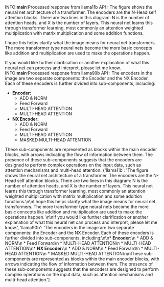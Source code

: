 INFO:__main__:Processed response from llama11b API : The figure shows the neural net architecture of a transformer. The encoders are the N-Head self attention blocks. There are two lines in this diagram: N is the number of attention heads, and X is the number of layers. This neural net learns this through transformer learning, most commonly an attention weighted multiplication with matrix multiplication and some addition functions.

I hope this helps clarify what the image means for neural net transformers. The more transformer type neural nets become the more basic concepts like addition and multiplication are used to make the operations happen.       

If you would like further clarification or another explanation of what this neural net can process and interpret, please let me know.
INFO:__main__:Processed response from llama90b API : The encoders in the image are two separate components: the Encoder and the NX Encoder. Each of these encoders is further divided into sub-components, including:

*   **Encoder:**
    *   ADD & NORM
    *   Feed Forward
    *   MULTI-HEAD ATTENTION
    *   MULTI-HEAD ATTENTION
*   **NX Encoder:**
    *   ADD & NORM
    *   Feed Forward
    *   MULTI-HEAD ATTENTION
    *   MASKED MULTI-HEAD ATTENTION

These sub-components are represented as blocks within the main encoder blocks, with arrows indicating the flow of information between them. The presence of these sub-components suggests that the encoders are designed to perform complex operations on the input data, such as attention mechanisms and multi-head attention.
{'llama11b': 'The figure shows the neural net architecture of a transformer. The encoders are the N-Head self attention blocks. There are two lines in this diagram: N is the number of attention heads, and X is the number of layers. This neural net learns this through transformer learning, most commonly an attention weighted multiplication with matrix multiplication and some addition functions.\n\nI hope this helps clarify what the image means for neural net transformers. The more transformer type neural nets become the more basic concepts like addition and multiplication are used to make the operations happen. \n\nIf you would like further clarification or another explanation of what this neural net can process and interpret, please let me know.', 'llama90b': 'The encoders in the image are two separate components: the Encoder and the NX Encoder. Each of these encoders is further divided into sub-components, including:\n\n*   **Encoder:**\n    *   ADD & NORM\n    *   Feed Forward\n    *   MULTI-HEAD ATTENTION\n    *   MULTI-HEAD ATTENTION\n*   **NX Encoder:**\n    *   ADD & NORM\n    *   Feed Forward\n    *   MULTI-HEAD ATTENTION\n    *   MASKED MULTI-HEAD ATTENTION\n\nThese sub-components are represented as blocks within the main encoder blocks, with arrows indicating the flow of information between them. The presence of these sub-components suggests that the encoders are designed to perform complex operations on the input data, such as attention mechanisms and multi-head attention.'}